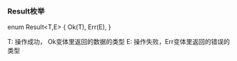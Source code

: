 ### Result枚举
enum Result<T,E> {
  Ok(T),
  Err(E),
}

T: 操作成功， Ok变体里返回的数据的类型
E: 操作失败，Err变体里返回的错误的类型
